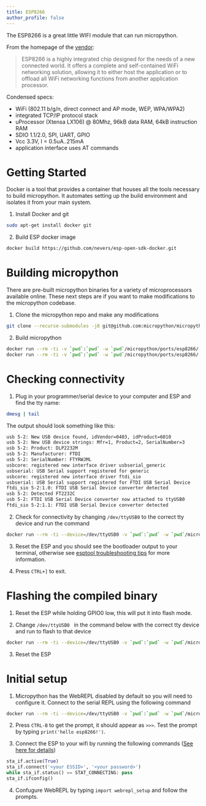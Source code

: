```yaml
---
title: ESP8266
author_profile: false
---
```


The ESP8266 is a great little WIFI module that can run micropython.

From the homepage of the [vendor](https://espressif.com/en/products/esp8266/):

> ESP8266 is a highly integrated chip designed for the needs of a new connected world. It offers a complete and self-contained WiFi networking solution, allowing it to either host the application or to offload all WiFi networking functions from another application processor.

Condensed specs:

* WiFi (802.11 b/g/n, direct connect and AP mode, WEP, WPA/WPA2)
* integrated TCP/IP protocol stack
* uProcessor (Xtensa LX106) @ 80Mhz, 96kB data RAM, 64kB instruction RAM
* SDIO 1.1/2.0, SPI, UART, GPIO
* Vcc 3.3V, I = 0.5uA..215mA
* application interface uses AT commands

# Getting Started

Docker is a tool that provides a container that houses all the tools necessary to build micropython. It automates setting up the build environment and isolates it from your main system.

1. Install Docker and git
```sh
sudo apt-get install docker git
```
2. Build ESP docker image  
```sh
docker build https://github.com/nevers/esp-open-sdk-docker.git
```

# Building micropython

There are pre-built micropython binaries for a variety of microprocessors available online. These next steps are if you want to make modifications to the micropython codebase.

1. Clone the micropython repo and make any modifications  
```sh
git clone --recurse-submodules -j8 git@github.com:micropython/micropython.git
```

2. Build micropython  
```sh
docker run --rm -ti -v `pwd`:`pwd` -w `pwd`/micropython/ports/esp8266/ esp-open-sdk:2.0.0 make axtls
docker run --rm -ti -v `pwd`:`pwd` -w `pwd`/micropython/ports/esp8266/ esp-open-sdk:2.0.0 make
```
  
# Checking connectivity

1. Plug in your programmer/serial device to your computer and ESP and find the tty name:
  ```sh
  dmesg | tail
  ```

  The output should look something like this:
  ```sh
  usb 5-2: New USB device found, idVendor=0403, idProduct=6010
  usb 5-2: New USB device strings: Mfr=1, Product=2, SerialNumber=3
  usb 5-2: Product: DLP2232M
  usb 5-2: Manufacturer: FTDI
  usb 5-2: SerialNumber: FTYRWJML
  usbcore: registered new interface driver usbserial_generic
  usbserial: USB Serial support registered for generic
  usbcore: registered new interface driver ftdi_sio
  usbserial: USB Serial support registered for FTDI USB Serial Device
  ftdi_sio 5-2:1.0: FTDI USB Serial Device converter detected
  usb 5-2: Detected FT2232C
  usb 5-2: FTDI USB Serial Device converter now attached to ttyUSB0
  ftdi_sio 5-2:1.1: FTDI USB Serial Device converter detected
  ```

2. Check for connectivity by changing `/dev/ttyUSB0` to the correct tty device and run the command
```sh
docker run --rm -ti --device=/dev/ttyUSB0 -v `pwd`:`pwd` -w `pwd`/micropython/ports/esp8266/ esp-open-sdk:2.0.0 python -m serial.tools.miniterm /dev/ttyUSB0 115200
```

3. Reset the ESP and you should see the bootloader output to your terminal, otherwise see [esptool troubleshooting tips](https://github.com/espressif/esptool#troubleshooting) for more information.

4. Press `CTRL+]` to exit.  


# Flashing the compiled binary

1. Reset the ESP while holding GPIO0 low, this will put it into flash mode.

2. Change `/dev/ttyUSB0 ` in the command below with the correct tty device and run to flash to that device
```sh
docker run --rm -ti --device=/dev/ttyUSB0 -v `pwd`:`pwd` -w `pwd`/micropython/ports/esp8266/ esp-open-sdk:2.0.0 make PORT=/dev/ttyUSB0 deploy
```

3. Reset the ESP

# Initial setup

1. Micropython has the WebREPL disabled by default so you will need to configure it. Connect to the serial REPL using the following command
```sh
docker run --rm -ti --device=/dev/ttyUSB0 -v `pwd`:`pwd` -w `pwd`/micropython/ports/esp8266/ esp-open-sdk:2.0.0 python -m serial.tools.miniterm /dev/ttyUSB0 115200
```

2. Press `CTRL-B` to get the prompt, it should appear as `>>>`. Test the prompt by typing `print('hello esp8266!')`.

3. Connect the ESP to your wifi by running the following commands ([See here for details](https://docs.micropython.org/en/latest/esp8266/esp8266/tutorial/network_basics.html#configuration-of-the-wifi))
```python
sta_if.active(True)
sta_if.connect('<your ESSID>', '<your password>')
while sta_if.status() == STAT_CONNECTING: pass
sta_if.ifconfig()
```

4. Confugure WebREPL by typing `import webrepl_setup` and follow the prompts.

